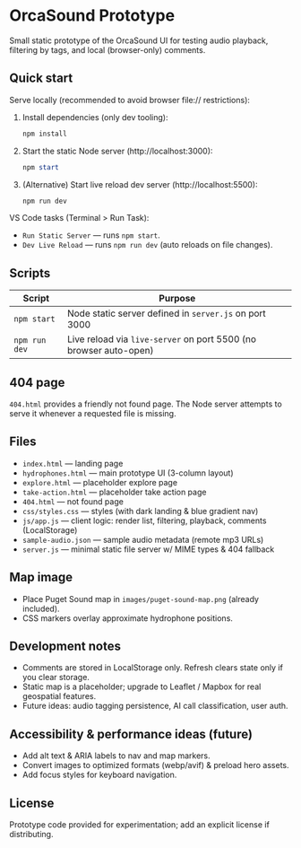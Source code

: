 # OrcaSound Prototype

Small static prototype of the OrcaSound UI for testing audio playback, filtering by tags, and local (browser-only) comments.

## Quick start
Serve locally (recommended to avoid browser file:// restrictions):

1. Install dependencies (only dev tooling):
	```powershell
	npm install
	```
2. Start the static Node server (http://localhost:3000):
	```powershell
	npm start
	```
3. (Alternative) Start live reload dev server (http://localhost:5500):
	```powershell
	npm run dev
	```

VS Code tasks (Terminal > Run Task):
- `Run Static Server` — runs `npm start`.
- `Dev Live Reload` — runs `npm run dev` (auto reloads on file changes).

## Scripts
| Script | Purpose |
|--------|---------|
| `npm start` | Node static server defined in `server.js` on port 3000 |
| `npm run dev` | Live reload via `live-server` on port 5500 (no browser auto-open) |

## 404 page
`404.html` provides a friendly not found page. The Node server attempts to serve it whenever a requested file is missing.

## Files
- `index.html` — landing page
- `hydrophones.html` — main prototype UI (3-column layout)
- `explore.html` — placeholder explore page
- `take-action.html` — placeholder take action page
- `404.html` — not found page
- `css/styles.css` — styles (with dark landing & blue gradient nav)
- `js/app.js` — client logic: render list, filtering, playback, comments (LocalStorage)
- `sample-audio.json` — sample audio metadata (remote mp3 URLs)
- `server.js` — minimal static file server w/ MIME types & 404 fallback

## Map image
- Place Puget Sound map in `images/puget-sound-map.png` (already included).
- CSS markers overlay approximate hydrophone positions.

## Development notes
- Comments are stored in LocalStorage only. Refresh clears state only if you clear storage.
- Static map is a placeholder; upgrade to Leaflet / Mapbox for real geospatial features.
- Future ideas: audio tagging persistence, AI call classification, user auth.

## Accessibility & performance ideas (future)
- Add alt text & ARIA labels to nav and map markers.
- Convert images to optimized formats (webp/avif) & preload hero assets.
- Add focus styles for keyboard navigation.

## License
Prototype code provided for experimentation; add an explicit license if distributing.
